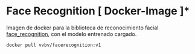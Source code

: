# Face Recognition [ Docker-Image ]*

Imagen de docker para la biblioteca de reconocimiento facial [face_recognition](https://github.com/ageitgey/face_recognition), con el modelo entrenado cargado.  

```bash
docker pull vvbv/facerecognition:v1
```  

